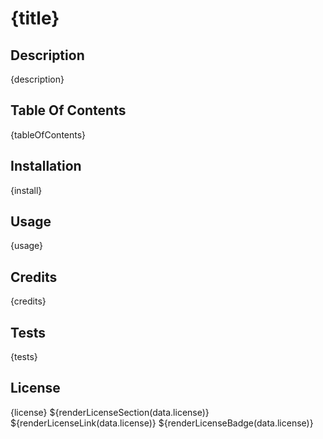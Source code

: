 # {title}

## Description
{description}

## Table Of Contents
{tableOfContents}

## Installation
{install}

## Usage
{usage}

## Credits
{credits}

## Tests
{tests}

## License
{license}
${renderLicenseSection(data.license)}
${renderLicenseLink(data.license)}
${renderLicenseBadge(data.license)}
